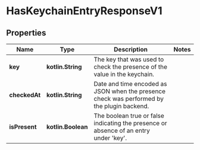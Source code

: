 
# HasKeychainEntryResponseV1

## Properties
Name | Type | Description | Notes
------------ | ------------- | ------------- | -------------
**key** | **kotlin.String** | The key that was used to check the presence of the value in the keychain. | 
**checkedAt** | **kotlin.String** | Date and time encoded as JSON when the presence check was performed by the plugin backend. | 
**isPresent** | **kotlin.Boolean** | The boolean true or false indicating the presence or absence of an entry under &#39;key&#39;. | 




